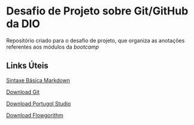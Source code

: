 # Desafio de Projeto sobre Git/GitHub da DIO
Repositório criado para o desafio de projeto, que organiza as anotações referentes aos módulos da _bootcamp_

## Links Úteis
[Sintaxe Básica Markdown](https://www.markdownguide.org/basic-syntax/)

[Download Git](https://git-scm.com/downloads)

[Download Portugol Studio](http://lite.acad.univali.br/portugol/)

[Download Flowgorithm](http://flowgorithm.org/download/index.html)
